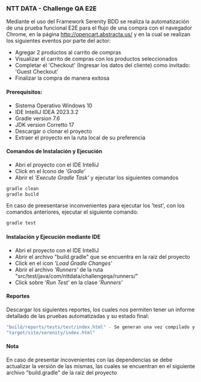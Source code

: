 ### NTT DATA - Challenge QA E2E

Mediante el uso del Framework Serenity BDD se realiza la automatización de una prueba funcional E2E para el flujo de una compra con el navegador Chrome, en la página http://opencart.abstracta.us/ y en la cual se realizan los siguientes eventos por parte del actor:
- Agregar 2 productos al carrito de compras
- Visualizar el carrito de compras con los productos seleccionados
- Completar el 'Checkout' (Ingresar los datos del cliente) como invitado: 'Guest Checkout'
- Finalizar la compra de manera exitosa

#### Prerequisitos:
- Sistema Operativo Windows 10
- IDE IntelliJ IDEA 2023.3.2
- Gradle version 7.6
- JDK version Corretto 17
- Descargar o clonar el proyecto
- Extraer el proyecto en la ruta local de su preferencia

#### Comandos de Instalación y Ejecución
- Abri el proyecto con el IDE IntelliJ
- Click en el Icono de *'Gradle'*
- Abrir el *'Execute Gradle Task'*  y ejecutar los siguientes comandos

```bash
gradle clean
gradle build
```
En caso de preesentarse inconvenientes para ejecutar los 'test', con los comandos anteriores, ejecutar el siguiente comando:
```bash
gradle test
```

#### Instalación y Ejecución mediante IDE
- Abri el proyecto con el IDE IntelliJ
- Abrir el archivo "build.gradle" que se encuentra en la raiz del proyecto
- Click en el icon *'Load Gradle Changes'*
- Abrir el archivo *'Runners'* de la ruta "src/test/java/com/nttdata/challengeqa/runners/"
- Click sobre *'Run Test'* en la clase *'Runners'*

#### Reportes
Descargar los siguientes reportes, los cuales nos permiten tener un informe detallado de las pruebas automatizadas y su estado final:
```bash
"build/reports/tests/test/index.html" - Se generan una vez compilado y ejecutados los test
"target/site/serenity/index.html"
```

#### Nota
En caso de presentar incovenientes con las dependencias se debe actualizar la versión de las mismas, las cuales se encuentran en el siguiente archivo "build.gradle" de la raíz del proyecto